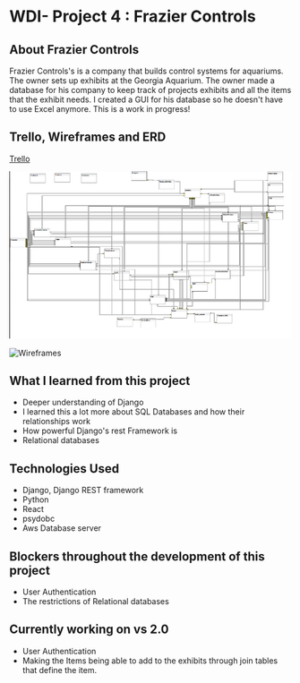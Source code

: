 # WDI- Project 4 : Frazier Controls
## About Frazier Controls
Frazier Controls's is a company that builds control systems for aquariums. The owner sets up exhibits at the Georgia Aquarium. The owner made a database for his company to keep track of projects exhibits and all the items that the exhibit needs. I created a GUI for his database so he doesn't have to use Excel anymore. This is a work in progress!


## Trello, Wireframes and ERD

[Trello](https://trello.com/b/tJ16ehcM/frazier-controls)

![ERD](/images/erd.png)

![Wireframes](/images/1wireframe.png)

## What I learned from this project
* Deeper understanding of Django
* I learned this a lot more about SQL Databases and how their relationships work
* How powerful Django's rest Framework is
* Relational databases



## Technologies Used

* Django, Django REST framework
* Python
* React
* psydobc
* Aws Database server

## Blockers throughout the development of this project
* User Authentication
* The restrictions of Relational databases

## Currently working on vs 2.0
* User Authentication
* Making the Items being able to add to the exhibits through join tables that define the item.